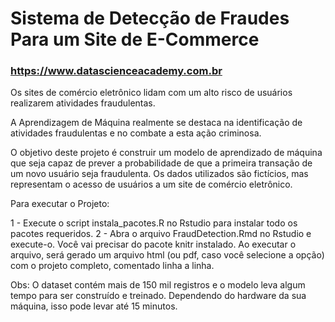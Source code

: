 # Sistema de Detecção de Fraudes Para um Site de E-Commerce
### https://www.datascienceacademy.com.br

Os sites de comércio eletrônico lidam com um alto risco de usuários realizarem atividades fraudulentas. 

A Aprendizagem de Máquina realmente se destaca na identificação de atividades fraudulentas e no combate a esta ação criminosa. 

O objetivo deste projeto é construir um modelo de aprendizado de máquina que seja capaz de prever a probabilidade de que a primeira transação de um novo usuário seja fraudulenta. Os dados utilizados são fictícios, mas representam o acesso de usuários a um site de comércio eletrônico.  

Para executar o Projeto:

1 - Execute o script instala_pacotes.R no Rstudio para instalar todo os pacotes requeridos.
2 - Abra o arquivo FraudDetection.Rmd no Rstudio e execute-o. Você vai precisar do pacote knitr instalado. Ao executar o arquivo, será gerado um arquivo html (ou pdf, caso você selecione a opção) com o projeto completo, comentado linha a linha. 

Obs: O dataset contém mais de 150 mil registros e o modelo leva algum tempo para ser construído e treinado. Dependendo do hardware da sua máquina, isso pode levar até 15 minutos.
